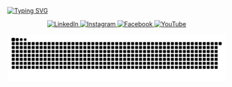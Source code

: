 [![Typing SVG](https://readme-typing-svg.demolab.com?font=Fira+Code&weight=800&size=23&pause=1000&color=F7B700&width=435&lines=Hey%2C+I'am+Altan+Berk+Eren+%F0%9F%91%8B)](https://git.io/typing-svg)

<p align="center">
  <a href="https://www.linkedin.com/in/altanberkeren" target="_blank">
    <img src="https://img.shields.io/badge/LinkedIn-0077B5?style=for-the-badge&logo=linkedin&logoColor=white" alt="LinkedIn" />
  </a>
  <a href="https://www.instagram.com/altanberkeren/" target="_blank">
    <img src="https://img.shields.io/badge/Instagram-E4405F?style=for-the-badge&logo=instagram&logoColor=white" alt="Instagram" />
  </a>
  <a href="https://www.facebook.com/altanberk.eren.7" target="_blank">
    <img src="https://img.shields.io/badge/Facebook-1877F2?style=for-the-badge&logo=facebook&logoColor=white" alt="Facebook" />
  </a>
  <a href="https://www.youtube.com/@altanberkeren3871" target="_blank">
    <img src="https://img.shields.io/badge/YouTube-FF0000?style=for-the-badge&logo=youtube&logoColor=white" alt="YouTube" />
  </a>
</p>

![snake gif](https://raw.githubusercontent.com/altanberkeren/altanberkeren/output/github-contribution-grid-snake.svg)
